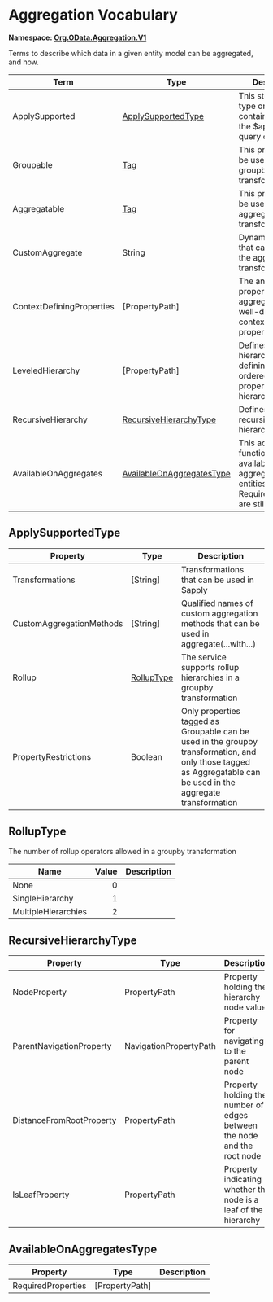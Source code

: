 # Aggregation Vocabulary
**Namespace: [Org.OData.Aggregation.V1](Org.OData.Aggregation.V1.xml)**

Terms to describe which data in a given entity model can be aggregated, and how.

Term|Type|Description
----|----|-----------
ApplySupported|[ApplySupportedType](#ApplySupportedType)|This structured type or entity container supports the $apply system query option
Groupable|[Tag](Org.OData.Core.V1.md#Tag)|This property can be used in the groupby transformation
Aggregatable|[Tag](Org.OData.Core.V1.md#Tag)|This property can be used in the aggregate transformation
CustomAggregate|String|Dynamic property that can be used in the aggregate transformation
ContextDefiningProperties|\[PropertyPath\]|The annotated property or custom aggregate is only well-defined in the context of these properties
LeveledHierarchy|\[PropertyPath\]|Defines a leveled hierarchy by defining an ordered list of properties in the hierarchy
RecursiveHierarchy|[RecursiveHierarchyType](#RecursiveHierarchyType)|Defines a recursive hierarchy.
AvailableOnAggregates|[AvailableOnAggregatesType](#AvailableOnAggregatesType)|This action or function is available on aggregated entities if the RequiredProperties are still defined

## <a name="ApplySupportedType"></a>ApplySupportedType


Property|Type|Description
--------|----|-----------
Transformations|\[String\]|Transformations that can be used in $apply
CustomAggregationMethods|\[String\]|Qualified names of custom aggregation methods that can be used in aggregate(...with...)
Rollup|[RollupType](#RollupType)|The service supports rollup hierarchies in a groupby transformation
PropertyRestrictions|Boolean|Only properties tagged as Groupable can be used in the groupby transformation, and only those tagged as Aggregatable can be used in the aggregate transformation

## <a name="RollupType"></a>RollupType
The number of rollup operators allowed in a groupby transformation

Name|Value|Description
----|----:|-----------
None|0|
SingleHierarchy|1|
MultipleHierarchies|2|

## <a name="RecursiveHierarchyType"></a>RecursiveHierarchyType


Property|Type|Description
--------|----|-----------
NodeProperty|PropertyPath|Property holding the hierarchy node value
ParentNavigationProperty|NavigationPropertyPath|Property for navigating to the parent node
DistanceFromRootProperty|PropertyPath|Property holding the number of edges between the node and the root node
IsLeafProperty|PropertyPath|Property indicating whether the node is a leaf of the hierarchy

## <a name="AvailableOnAggregatesType"></a>AvailableOnAggregatesType


Property|Type|Description
--------|----|-----------
RequiredProperties|\[PropertyPath\]|

